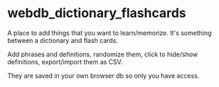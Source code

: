 webdb_dictionary_flashcards
===========================

A place to add things that you want to learn/memorize. It's something between a dictionary and flash cards.  

Add phrases and definitions, randomize them, click to hide/show definitions, export/import them as CSV. 

They are saved in your own browser db so only you have access.

